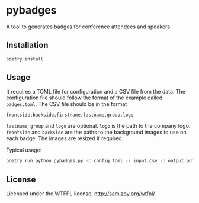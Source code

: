 # pybadges

A tool to generates badges for conference attendees and speakers.

## Installation

```sh
poetry install
```

## Usage

It requires a TOML file for configuration and a CSV file from the data. The
configuration file should follow the format of the example called `badges.toml`.
The CSV file should be in the format

    frontside,backside,firstname,lastname,group,logo

`lastname`, `group` and `logo` are optional. `logo` is the path to the company
logo. `frontside`  and `backside` are the paths to the background images to use
on each badge. The images are resized if required.

Typical usage:
```sh
poetry run python pybadges.py -c config.toml -i input.csv -o output.pdf
```

## License

Licensed under the WTFPL license, http://sam.zoy.org/wtfpl/
